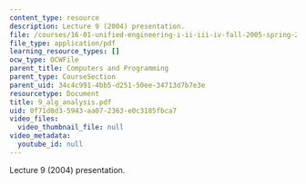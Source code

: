 ```yaml
---
content_type: resource
description: Lecture 9 (2004) presentation.
file: /courses/16-01-unified-engineering-i-ii-iii-iv-fall-2005-spring-2006/0f71d8d35943aa072363e0c3185fbca7_9_alg_analysis.pdf
file_type: application/pdf
learning_resource_types: []
ocw_type: OCWFile
parent_title: Computers and Programming
parent_type: CourseSection
parent_uid: 34c4c991-4bb5-d251-50ee-34713d7b7e3e
resourcetype: Document
title: 9_alg_analysis.pdf
uid: 0f71d8d3-5943-aa07-2363-e0c3185fbca7
video_files:
  video_thumbnail_file: null
video_metadata:
  youtube_id: null
---
```

Lecture 9 (2004) presentation.

